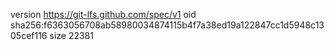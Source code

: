 version https://git-lfs.github.com/spec/v1
oid sha256:f6363056708ab58980034874115b4f7a38ed19a122847cc1d5948c1305cef116
size 22381
